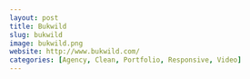 ```yaml
---
layout: post
title: Bukwild
slug: bukwild
image: bukwild.png
website: http://www.bukwild.com/
categories: [Agency, Clean, Portfolio, Responsive, Video]
---
```

